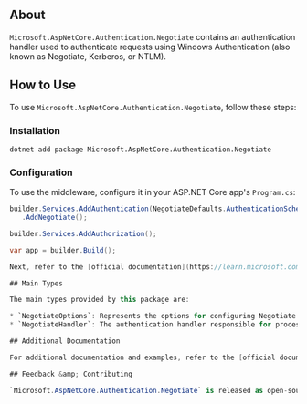 ## About

`Microsoft.AspNetCore.Authentication.Negotiate` contains an authentication handler used to authenticate requests using Windows Authentication (also known as Negotiate, Kerberos, or NTLM).

## How to Use

To use `Microsoft.AspNetCore.Authentication.Negotiate`, follow these steps:

### Installation

```shell
dotnet add package Microsoft.AspNetCore.Authentication.Negotiate
```

### Configuration

To use the middleware, configure it in your ASP.NET Core app's `Program.cs`:

```csharp
builder.Services.AddAuthentication(NegotiateDefaults.AuthenticationScheme)
   .AddNegotiate();

builder.Services.AddAuthorization();

var app = builder.Build();

Next, refer to the [official documentation](https://learn.microsoft.com/aspnet/core/security/authentication/windowsauth) for configuration details specific to your app's web server.

## Main Types

The main types provided by this package are:

* `NegotiateOptions`: Represents the options for configuring Negotiate Authentication handler behavior
* `NegotiateHandler`: The authentication handler responsible for processing Negotiate authentication requests and generating the appropriate authentication ticket

## Additional Documentation

For additional documentation and examples, refer to the [official documentation](https://learn.microsoft.com/aspnet/core/security/authentication/windowsauth) on Windows Authentication in ASP.NET Core.

## Feedback &amp; Contributing

`Microsoft.AspNetCore.Authentication.Negotiate` is released as open-source under the [MIT license](https://licenses.nuget.org/MIT). Bug reports and contributions are welcome at [the GitHub repository](https://github.com/dotnet/aspnetcore).
